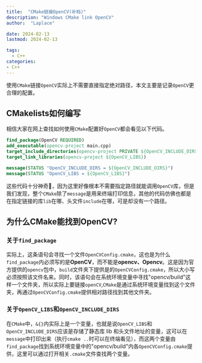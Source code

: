 ```yaml
---
title:  "CMake链接OpenCV(补档)"
description: "Windows CMake link OpenCV"
author:  "Laplace"

date: 2024-02-13
lastmod: 2024-02-13

tags: 
  - C++
categories:
- C++
---
```


使用`CMake`链接`OpenCV`实际上不需要直接指定绝对路径，本文主要是记录`OpenCV`更合理的配置。

<!--more-->

## CMakelists如何编写

相信大家在网上查找如何使用`CMake`配置好`OpenCV`都会看见以下代码。

```cmake
find_package(OpenCV REQUIRED)
add_executable(opencv-project main.cpp)
target_include_directories(opencv-project PRIVATE ${OpenCV_INCLUDE_DIRS})
target_link_libraries(opencv-project ${OpenCV_LIBS})

message(STATUS "OpenCV_INCLUDE_DIRS = ${OpenCV_INCLUDE_DIRS}")
message(STATUS "OpenCV_LIBS = ${OpenCV_LIBS}")
```

这些代码十分神奇🤔，因为这里好像根本不需要指定路径就能调用`OpenCV`库，但是我们发现，整个`CMake`除了`message`是用来终端打印信息，其他的代码仿佛也都是在指定链接的库`lib`在哪、头文件`include`在哪，可是却没有一个路径。

## 为什么CMake能找到OpenCV?

### 关于`find_package`

实际上，这条语句会寻找一个文件`OpenCVConfig.cmake`，这也是为什么`find_package`内必须写的是**OpenCV**，而不能是**opencv、Opencv**。这是因为官方提供的`opencv`包中，`build`文件夹下提供是的`OpenCVConfig.cmake`，所以大小写必须按照该文件名来。同时，该语句会在系统环境变量中寻找"opencv/build"这样一个文件夹，所以实际上要链接`openCV`,`CMake`是通过系统环境变量找到这个文件夹，再通过`OpenCVConfig.cmake`提供相对路径找到其他文件夹。

### 关于`OpenCV_LIBS`和`OpenCV_INCLUDE_DIRS`

在`CMake`中，`&{}`内实际上是一个变量，也就是说`OpenCV_LIBS`和`OpenCV_INCLUDE_DIRS`应该是存储了静态库 lib 和头文件地址的变量，这可以在`message`中打印出来（执行`cmake ..`时可以在终端看见），而这两个变量由`find_package`找到系统环境变量中的"opencv/build"内各`OpenCVConfig.cmake`提供，这里可以通过打开相关`.cmake`文件查找两个变量。